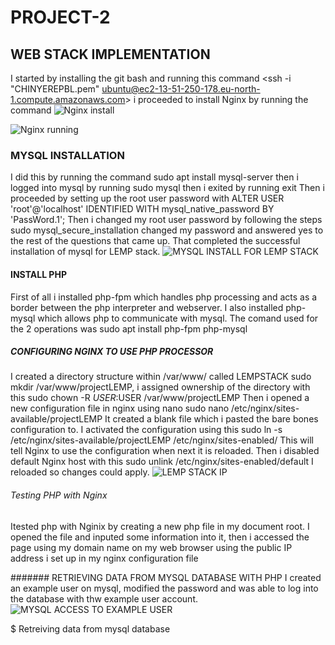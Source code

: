 # PROJECT-2
## WEB STACK IMPLEMENTATION 
I started by installing the git bash and running this command
 <ssh -i "CHINYEREPBL.pem" ubuntu@ec2-13-51-250-178.eu-north-1.compute.amazonaws.com>
 i proceeded to install Nginx by running the command <sudo apt install ngnix>
  ![Nginx install](https://github.com/Chinyereonyenwe34/Project1/assets/132712031/5bd3af16-c2f6-4666-919b-35dfdfcaa157)

 ![Nginx running](https://github.com/Chinyereonyenwe34/Project1/assets/132712031/2f656a94-245b-49f3-9207-b793504a751c)
### MYSQL INSTALLATION 
 I did this by running the command
 sudo apt install mysql-server
 then i logged into mysql by running
  sudo mysql
   then i exited by running exit
   Then i proceeded by setting up the root user password with
   ALTER USER 'root'@'localhost' IDENTIFIED WITH mysql_native_password BY 'PassWord.1';
 Then i changed my root user password by following the steps 
 sudo mysql_secure_installation
 changed my password and answered yes to the rest of the questions that came up. That completed the successful installation of mysql for LEMP stack.
 ![MYSQL INSTALL FOR LEMP STACK](https://github.com/Chinyereonyenwe34/Project1/assets/132712031/6fbb0c31-c883-4d6f-a861-dc681180e3a5)
 #### INSTALL PHP
 First of all i installed php-fpm which handles php processing and acts as a border between the php interpreter and webserver. I also installed php-mysql which allows php to communicate with mysql. The comand used for the 2 operations was sudo apt install php-fpm php-mysql
 ##### CONFIGURING NGINX TO USE PHP PROCESSOR
 I created a directory structure within /var/www/ called LEMPSTACK sudo mkdir /var/www/projectLEMP, i assigned ownership of the directory with this sudo chown -R $USER:$USER /var/www/projectLEMP
Then i opened a new configuration file in nginx using nano  sudo nano /etc/nginx/sites-available/projectLEMP
It created a blank file which i pasted the bare bones configuration to. I activated the configuration using this sudo ln -s /etc/nginx/sites-available/projectLEMP /etc/nginx/sites-enabled/
This will tell Nginx to use the configuration when next it is reloaded. Then i disabled default Nginx host with this sudo unlink /etc/nginx/sites-enabled/default
I reloaded so changes could apply. 
 ![LEMP STACK IP](https://github.com/Chinyereonyenwe34/Project1/assets/132712031/fbf28c5a-33cb-45b9-99a8-e9fff86783dc)
 ###### Testing PHP with Nginx
Itested php with Nginix by creating a new php file in my document root. I opened the file and inputed some information into it, then i accessed the page using my domain name on my web browser using the public IP address i set up in my nginx configuration file
 
 
 ####### RETRIEVING DATA FROM MYSQL DATABASE WITH PHP 
 I created an example user on mysql, modified the password and was able to log into the database with thw example user account.
 ![MYSQL ACCESS TO EXAMPLE USER](https://github.com/Chinyereonyenwe34/Project1/assets/132712031/3e40da31-8798-43d5-b03d-32f7576b4a28)
 
$ Retreiving data from mysql database
                             
 



 

  
  
 
     
